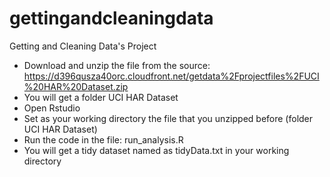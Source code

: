 gettingandcleaningdata
======================

Getting and Cleaning Data's Project

* Download and unzip the file from the source: https://d396qusza40orc.cloudfront.net/getdata%2Fprojectfiles%2FUCI%20HAR%20Dataset.zip 
* You will get a folder UCI HAR Dataset
* Open Rstudio
* Set as your working directory the file that you unzipped before (folder UCI HAR Dataset)
* Run the code in the file: run_analysis.R
* You will get a tidy dataset named as tidyData.txt in your working directory

